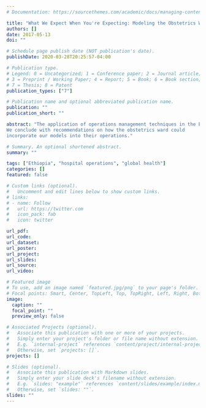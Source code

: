 ```yaml
---
# Documentation: https://sourcethemes.com/academic/docs/managing-content/

title: "What We Expect When You're Expecting: Modeling the Obstetrics Ward at Tikur Anbessa Specialized Hospital, Ethiopia"
authors: []
date: 2017-05-13
doi: ""

# Schedule page publish date (NOT publication's date).
publishDate: 2020-03-28T20:25:57-04:00

# Publication type.
# Legend: 0 = Uncategorized; 1 = Conference paper; 2 = Journal article;
# 3 = Preprint / Working Paper; 4 = Report; 5 = Book; 6 = Book section;
# 7 = Thesis; 8 = Patent
publication_types: ["7"]

# Publication name and optional abbreviated publication name.
publication: ""
publication_short: ""

abstract: "The application of operations management techniques in the Ethiopian health system has been understudied. Additionally, although previous research has outlined limitations of paper-based records, few researchers have examined their potential utility for  improving hospital operations. In this thesis, we used data collected from paper registries in an Ethiopian obstetrics ward to develop models of the ward’s operations. With logistic regression models, we first attempted to identify predictors of lengthy stays and readmissions among women giving birth. Due to missing and  incomplete data, few predictors were deemed significant. Time series methods for demand forecasting were applied to the data and evaluated with several error metrics. The forecasts had some limitations but were improvements over baseline methods.
We conclude with recommendations on how the obstetrics ward could
incorporate our models into their operations."

# Summary. An optional shortened abstract.
summary: ""

tags: ["Ethiopia", "hospital operations", "global health"]
categories: []
featured: false

# Custom links (optional).
#   Uncomment and edit lines below to show custom links.
# links:
# - name: Follow
#   url: https://twitter.com
#   icon_pack: fab
#   icon: twitter

url_pdf:
url_code:
url_dataset:
url_poster:
url_project:
url_slides:
url_source:
url_video:

# Featured image
# To use, add an image named `featured.jpg/png` to your page's folder. 
# Focal points: Smart, Center, TopLeft, Top, TopRight, Left, Right, BottomLeft, Bottom, BottomRight.
image:
  caption: ""
  focal_point: ""
  preview_only: false

# Associated Projects (optional).
#   Associate this publication with one or more of your projects.
#   Simply enter your project's folder or file name without extension.
#   E.g. `internal-project` references `content/project/internal-project/index.md`.
#   Otherwise, set `projects: []`.
projects: []

# Slides (optional).
#   Associate this publication with Markdown slides.
#   Simply enter your slide deck's filename without extension.
#   E.g. `slides: "example"` references `content/slides/example/index.md`.
#   Otherwise, set `slides: ""`.
slides: ""
---
```

